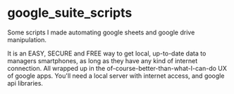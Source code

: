 # google_suite_scripts
Some scripts I made automating google sheets and google drive manipulation. 

It is an EASY, SECURE and FREE way to get local, up-to-date data to managers smartphones, as long as they have any kind of internet connection.
All wrapped up in the of-course-better-than-what-I-can-do UX of google apps. 
You'll need a local server with internet access, and google api libraries.
